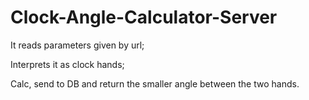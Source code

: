 # Clock-Angle-Calculator-Server

It reads parameters given by url;

Interprets it as clock hands;

Calc, send to DB and return the smaller angle between the two hands.
